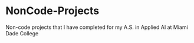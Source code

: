 # NonCode-Projects
Non-code projects that I have completed for my A.S. in Applied AI at Miami Dade College
